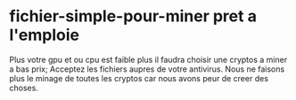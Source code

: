 
# fichier-simple-pour-miner pret a l'emploie

Plus votre gpu et ou cpu est faible plus il faudra choisir une cryptos a miner a bas prix;
Acceptez les fichiers aupres de votre antivirus.
Nous ne faisons plus le minage de toutes les cryptos car nous avons peur de creer des choses.

